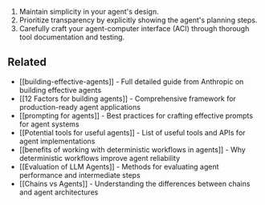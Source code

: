 1. Maintain simplicity in your agent's design.
2. Prioritize transparency by explicitly showing the agent's planning steps.
3. Carefully craft your agent-computer interface (ACI) through thorough tool documentation and testing.

## Related

- [[building-effective-agents]] - Full detailed guide from Anthropic on building effective agents
- [[12 Factors for building agents]] - Comprehensive framework for production-ready agent applications
- [[prompting for agents]] - Best practices for crafting effective prompts for agent systems
- [[Potential tools for useful agents]] - List of useful tools and APIs for agent implementations
- [[benefits of working with deterministic workflows in agents]] - Why deterministic workflows improve agent reliability
- [[Evaluation of LLM Agents]] - Methods for evaluating agent performance and intermediate steps
- [[Chains vs Agents]] - Understanding the differences between chains and agent architectures